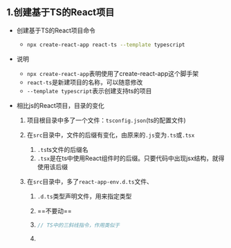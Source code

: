 ## 1.创建基于TS的React项目

- 创建基于TS的React项目命令

  - ``` bash
    npx create-react-app react-ts --template typescript
    ```

- 说明

  - `npx create-react-app`表明使用了create-react-app这个脚手架
  - `react-ts`是新建项目的名称，可以随意修改
  - `--template typescript`表示创建支持ts的项目

- 相比js的React项目，目录的变化

  1. 项目根目录中多了一个文件：`tsconfig.json`(ts的配置文件)

  2. 在`src`目录中，文件的后缀有变化，由原来的`.js`变为`.ts`或`.tsx`

     1. `.ts`ts文件的后缀名
     2. `.tsx`是在ts中使用React组件时的后缀。只要代码中出现jsx结构，就得使用该后缀

  3. 在`src`目录中，多了`react-app-env.d.ts`文件、

     1. `.d.ts`类型声明文件，用来指定类型

     2. ==不要动==

     3. ``` typescript
        // TS中的三斜线指令，作用类似于
        ```

     4. 